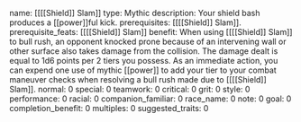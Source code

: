 name: [[[[Shield]] Slam]]
type: Mythic
description: Your shield bash produces a [[power]]ful kick.
prerequisites: [[[[Shield]] Slam]].
prerequisite_feats: [[[[Shield]] Slam]]
benefit: When using [[[[Shield]] Slam]] to bull rush, an opponent knocked prone because of an intervening wall or other surface also takes damage from the collision. The damage dealt is equal to 1d6 points per 2 tiers you possess. As an immediate action, you can expend one use of mythic [[power]] to add your tier to your combat maneuver checks when resolving a bull rush made due to [[[[Shield]] Slam]].
normal: 0
special: 0
teamwork: 0
critical: 0
grit: 0
style: 0
performance: 0
racial: 0
companion_familiar: 0
race_name: 0
note: 0
goal: 0
completion_benefit: 0
multiples: 0
suggested_traits: 0
